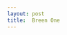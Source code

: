 ```yaml
---
layout: post
title:  Breen One
---
```

<html>
<head>
<title>

</title>
<!–-For All Of The Other Ones Too, Up There Where It Says title:  Breen One, that means that that is the title and that counts?-–>
</head>
<body>
</body>
</html>
